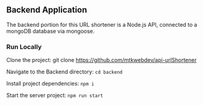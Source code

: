 ## Backend Application

The backend portion for this URL shortener is a Node.js API, connected to a mongoDB database via mongoose. 

### Run Locally
Clone the project:
git clone https://github.com/mtkwebdev/api-urlShortener

Navigate to the Backend directory:
`cd backend`

Install project dependencies:
`npm i`

Start the server project: 
`npm run start`

